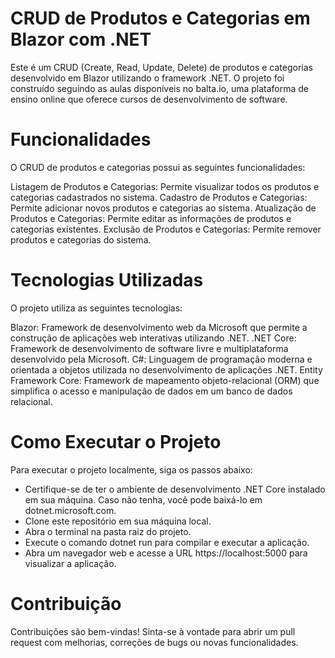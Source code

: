 # CRUD de Produtos e Categorias em Blazor com .NET

Este é um CRUD (Create, Read, Update, Delete) de produtos e categorias desenvolvido em Blazor utilizando o framework .NET. O projeto foi construído seguindo as aulas disponíveis no balta.io, uma plataforma de ensino online que oferece cursos de desenvolvimento de software.

# Funcionalidades
O CRUD de produtos e categorias possui as seguintes funcionalidades:

Listagem de Produtos e Categorias: Permite visualizar todos os produtos e categorias cadastrados no sistema.
Cadastro de Produtos e Categorias: Permite adicionar novos produtos e categorias ao sistema.
Atualização de Produtos e Categorias: Permite editar as informações de produtos e categorias existentes.
Exclusão de Produtos e Categorias: Permite remover produtos e categorias do sistema.

# Tecnologias Utilizadas
O projeto utiliza as seguintes tecnologias:

Blazor: Framework de desenvolvimento web da Microsoft que permite a construção de aplicações web interativas utilizando .NET.
.NET Core: Framework de desenvolvimento de software livre e multiplataforma desenvolvido pela Microsoft.
C#: Linguagem de programação moderna e orientada a objetos utilizada no desenvolvimento de aplicações .NET.
Entity Framework Core: Framework de mapeamento objeto-relacional (ORM) que simplifica o acesso e manipulação de dados em um banco de dados relacional.

# Como Executar o Projeto
Para executar o projeto localmente, siga os passos abaixo:

- Certifique-se de ter o ambiente de desenvolvimento .NET Core instalado em sua máquina. Caso não tenha, você pode baixá-lo em dotnet.microsoft.com.
- Clone este repositório em sua máquina local.
- Abra o terminal na pasta raiz do projeto.
- Execute o comando dotnet run para compilar e executar a aplicação.
- Abra um navegador web e acesse a URL https://localhost:5000 para visualizar a aplicação.


# Contribuição
Contribuições são bem-vindas! Sinta-se à vontade para abrir um pull request com melhorias, correções de bugs ou novas funcionalidades.
